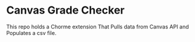 # Canvas Grade Checker
This repo holds a Chorme extension That Pulls data from Canvas API and Populates a csv file.
